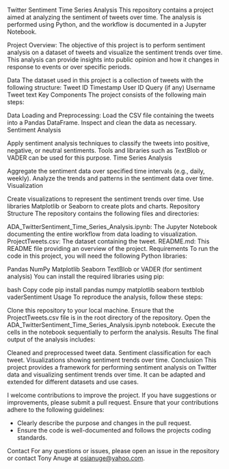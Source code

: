 Twitter Sentiment Time Series Analysis
This repository contains a project aimed at analyzing the sentiment of tweets over time. The analysis is performed using Python, and the workflow is documented in a Jupyter Notebook.

Project Overview:
The objective of this project is to perform sentiment analysis on a dataset of tweets and visualize the sentiment trends over time. This analysis can provide insights into public opinion and how it changes in response to events or over specific periods.

Data
The dataset used in this project is a collection of tweets with the following structure:
Tweet ID
Timestamp
User ID
Query (if any)
Username
Tweet text
Key Components
The project consists of the following main steps:

Data Loading and Preprocessing:
Load the CSV file containing the tweets into a Pandas DataFrame.
Inspect and clean the data as necessary.
Sentiment Analysis

Apply sentiment analysis techniques to classify the tweets into positive, negative, or neutral sentiments.
Tools and libraries such as TextBlob or VADER can be used for this purpose.
Time Series Analysis

Aggregate the sentiment data over specified time intervals (e.g., daily, weekly).
Analyze the trends and patterns in the sentiment data over time.
Visualization

Create visualizations to represent the sentiment trends over time.
Use libraries Matplotlib or Seaborn to create plots and charts.
Repository Structure
The repository contains the following files and directories:

ADA_TwitterSentiment_Time_Series_Analysis.ipynb: The Jupyter Notebook documenting the entire workflow from data loading to visualization.
ProjectTweets.csv: The dataset containing the tweet.
README.md: This README file providing an overview of the project.
Requirements
To run the code in this project, you will need the following Python libraries:

Pandas
NumPy
Matplotlib
Seaborn
TextBlob or VADER (for sentiment analysis)
You can install the required libraries using pip:

bash
Copy code
pip install pandas numpy matplotlib seaborn textblob vaderSentiment
Usage
To reproduce the analysis, follow these steps:

Clone this repository to your local machine.
Ensure that the ProjectTweets.csv file is in the root directory of the repository.
Open the ADA_TwitterSentiment_Time_Series_Analysis.ipynb notebook.
Execute the cells in the notebook sequentially to perform the analysis.
Results
The final output of the analysis includes:

Cleaned and preprocessed tweet data.
Sentiment classification for each tweet.
Visualizations showing sentiment trends over time.
Conclusion
This project provides a framework for performing sentiment analysis on Twitter data and visualizing sentiment trends over time. It can be adapted and extended for different datasets and use cases.

I welcome contributions to improve the project. If you have suggestions or improvements, please submit a pull request. Ensure that your contributions adhere to the following guidelines:
- Clearly describe the purpose and changes in the pull request.
- Ensure the code is well-documented and follows the projects coding standards.

 Contact
For any questions or issues, please open an issue in the repository or contact Tony Anuge at osianuge@yahoo.com.
